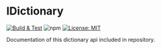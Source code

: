 # IDictionary

[![Build & Test](https://github.com/xamm/IDictionary/actions/workflows/node.js.yml/badge.svg)](https://github.com/xamm/IDictionary/actions/workflows/node.js.yml) ![npm](https://img.shields.io/npm/dt/modern-dictionary) [![License: MIT](https://img.shields.io/badge/License-MIT-yellow.svg)](https://opensource.org/licenses/MIT)

Documentation of this dictionary api included in repository.
